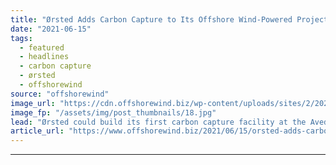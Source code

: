 ```yaml
---
title: "Ørsted Adds Carbon Capture to Its Offshore Wind-Powered Project in Denmark"
date: "2021-06-15"
tags: 
  - featured
  - headlines
  - carbon capture
  - ørsted
  - offshorewind
source: "offshorewind"
image_url: "https://cdn.offshorewind.biz/wp-content/uploads/sites/2/2021/06/15102003/Aved%C3%B8re-Power-Station_-c-Orsted.jpg"
image_fp: "/assets/img/post_thumbnails/18.jpg"
lead: "Ørsted could build its first carbon capture facility at the Avedøre Power Station in"
article_url: "https://www.offshorewind.biz/2021/06/15/orsted-adds-carbon-capture-to-its-offshore-wind-powered-project-in-denmark/"
---
```


---
